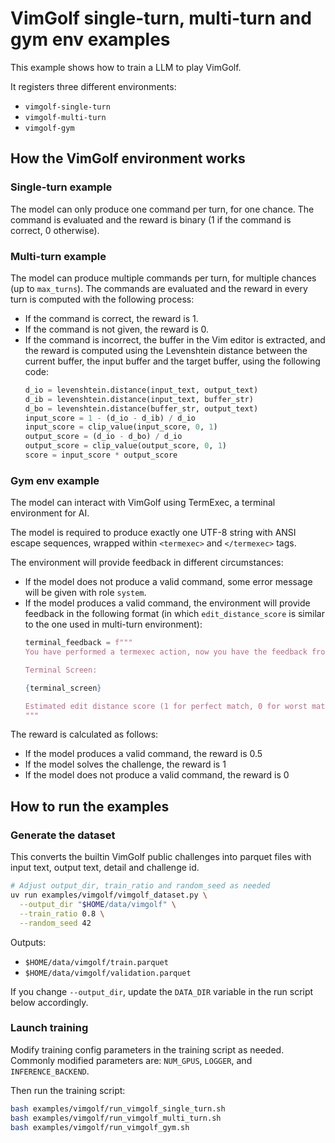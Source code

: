 # VimGolf single-turn, multi-turn and gym env examples

This example shows how to train a LLM to play VimGolf.

It registers three different environments:

- `vimgolf-single-turn`
- `vimgolf-multi-turn`
- `vimgolf-gym`

## How the VimGolf environment works

### Single-turn example

The model can only produce one command per turn, for one chance. The command is evaluated and the reward is binary (1 if the command is correct, 0 otherwise).

### Multi-turn example

The model can produce multiple commands per turn, for multiple chances (up to `max_turns`). The commands are evaluated and the reward in every turn is computed with the following process:

- If the command is correct, the reward is 1.
- If the command is not given, the reward is 0.
- If the command is incorrect, the buffer in the Vim editor is extracted, and the reward is computed using the Levenshtein distance between the current buffer, the input buffer and the target buffer, using the following code:
    ```python
    d_io = levenshtein.distance(input_text, output_text)
    d_ib = levenshtein.distance(input_text, buffer_str)
    d_bo = levenshtein.distance(buffer_str, output_text)
    input_score = 1 - (d_io - d_ib) / d_io
    input_score = clip_value(input_score, 0, 1)
    output_score = (d_io - d_bo) / d_io
    output_score = clip_value(output_score, 0, 1)
    score = input_score * output_score
    ```

### Gym env example

The model can interact with VimGolf using TermExec, a terminal environment for AI.

The model is required to produce exactly one UTF-8 string with ANSI escape sequences, wrapped within `<termexec>` and `</termexec>` tags.

The environment will provide feedback in different circumstances:

- If the model does not produce a valid command, some error message will be given with role `system`.
- If the model produces a valid command, the environment will provide feedback in the following format (in which `edit_distance_score` is similar to the one used in multi-turn environment):
  ```python
  terminal_feedback = f"""
  You have performed a termexec action, now you have the feedback from the terminal:

  Terminal Screen:

  {terminal_screen}

  Estimated edit distance score (1 for perfect match, 0 for worst match): {edit_distance_score}
  """
  ```

The reward is calculated as follows:

- If the model produces a valid command, the reward is 0.5
- If the model solves the challenge, the reward is 1
- If the model does not produce a valid command, the reward is 0

## How to run the examples

### Generate the dataset

This converts the builtin VimGolf public challenges into parquet files with input text, output text, detail and challenge id.

```bash
# Adjust output_dir, train_ratio and random_seed as needed
uv run examples/vimgolf/vimgolf_dataset.py \
  --output_dir "$HOME/data/vimgolf" \
  --train_ratio 0.8 \
  --random_seed 42
```

Outputs:
- `$HOME/data/vimgolf/train.parquet`
- `$HOME/data/vimgolf/validation.parquet`

If you change `--output_dir`, update the `DATA_DIR` variable in the run script below accordingly.

### Launch training

Modify training config parameters in the training script as needed. Commonly modified parameters are: `NUM_GPUS`, `LOGGER`, and `INFERENCE_BACKEND`.

Then run the training script:

```bash
bash examples/vimgolf/run_vimgolf_single_turn.sh
bash examples/vimgolf/run_vimgolf_multi_turn.sh
bash examples/vimgolf/run_vimgolf_gym.sh
```